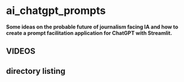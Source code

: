 # ai_chatgpt_prompts



**Some ideas on the probable future of journalism facing IA and how to create a prompt facilitation application for ChatGPT with Streamlit.**



## VIDEOS


<!-- [#1 Using ChatGPT for P.O: Generate Jira tickets for user stories & some Q/A testing scripts (Cypress)](https://www.youtube.com/watch?v=dpQL2BK7wpk)[![#1 Using ChatGPT for P.O: Generate Jira tickets for user stories & some Q/A testing scripts (Cypress)](001_ai_chatgpt_usages_po_qa_cypress.png)](https://www.youtube.com/watch?v=dpQL2BK7wpk) -->



## directory listing

```bash



```
